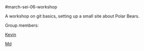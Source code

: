 #march-sei-06-workshop

A workshop on git basics, setting up a small site about Polar Bears.

Group members:

[Kevin](https://github.com/kevinhesse)

[Md](https://github.com/adnanulchowdhury)
